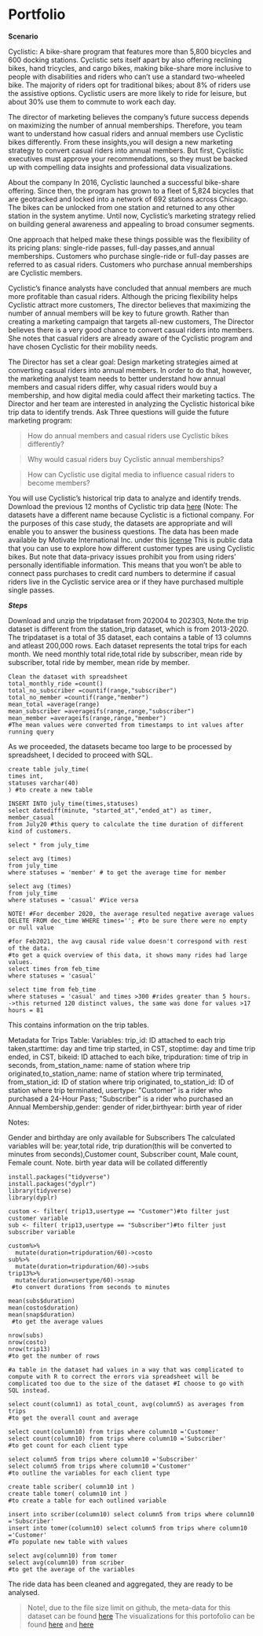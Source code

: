 # Portfolio
**Scenario**

Cyclistic: A bike-share program that features more than 5,800 bicycles and 600 docking stations. Cyclistic sets itself apart by also offering reclining bikes, hand tricycles, and cargo bikes, making bike-share more inclusive to people with disabilities and riders who can’t use a standard two-wheeled bike. The majority of riders opt for traditional bikes; about 8% of riders use the assistive options. Cyclistic users are more likely to ride for leisure, but about 30% use them to commute to work each day.

The director of marketing believes the company’s future success depends on maximizing the number of annual memberships. Therefore, you team want to understand how casual riders and annual members use Cyclistic bikes differently. From these insights,you will design a new marketing strategy to convert casual riders into annual members. But first, Cyclistic executives must approve your recommendations, so they must be backed up with compelling data insights and professional data visualizations.

About the company
In 2016, Cyclistic launched a successful bike-share offering. Since then, the program has grown to a fleet of 5,824 bicycles that are geotracked and locked into a network of 692 stations across Chicago. The bikes can be unlocked from one station and returned to any other station in the system anytime. Until now, Cyclistic’s marketing strategy relied on building general awareness and appealing to broad consumer segments.

One approach that helped make these things possible was the flexibility of its pricing plans: single-ride passes, full-day passes,and annual memberships. Customers who purchase single-ride or full-day passes are referred to as casual riders. Customers who purchase annual memberships are Cyclistic members.

Cyclistic’s finance analysts have concluded that annual members are much more profitable than casual riders. Although the pricing flexibility helps Cyclistic attract more customers, The director believes that maximizing the number of annual members will be key to future growth. Rather than creating a marketing campaign that targets all-new customers, The Director believes there is a very good chance to convert casual riders into members. She notes that casual riders are already aware of the Cyclistic program and have chosen Cyclistic for their mobility needs.

The Director has set a clear goal: Design marketing strategies aimed at converting casual riders into annual members. In order to do that, however, the marketing analyst team needs to better understand how annual members and casual riders differ, why casual riders would buy a membership, and how digital media could affect their marketing tactics. The Director and her team are interested in analyzing the Cyclistic historical bike trip data to identify trends. Ask Three questions will guide the future marketing program:

> How do annual members and casual riders use Cyclistic bikes differently?

> Why would casual riders buy Cyclistic annual memberships?

> How can Cyclistic use digital media to influence casual riders to become members?

You will use Cyclistic’s historical trip data to analyze and identify trends. Download the previous 12 months of Cyclistic trip data [here](https://divvy-tripdata.s3.amazonaws.com/index.html)
(Note: The datasets have a different name because Cyclistic is a fictional company. For the purposes of this case study, the datasets are appropriate and will enable you to answer the business questions. The data has been made available by Motivate International Inc. under this [license](http://https//ride.divvybikes.com/data-license-agreement) This is public data that you can use to explore how different customer types are using Cyclistic bikes. But note that data-privacy issues prohibit you from using riders’ personally identifiable information. This means that you won’t be able to connect pass purchases to credit card numbers to determine if casual riders live in the Cyclistic service area or if they have purchased multiple single passes.

_**Steps**_

Download and unzip the tripdataset from 202004 to 202303, Note.the trip dataset is different from the station_trip dataset, which is from 2013-2020. The tripdataset is a total of 35 dataset, each contains a table of 13 columns and atleast 200,000 rows. Each dataset represents the total trips for each month. We need monthly total ride,total ride by subscriber, mean ride by subscriber, total ride by member, mean ride by member.

```
Clean the dataset with spreadsheet
total_monthly_ride =count()
total_no_subscriber =countif(range,"subscriber")
total_no_member =countif(range,"member")
mean_total =average(range)
mean_subscriber =averageifs(range,range,"subscriber")
mean_member =averageifs(range,range,"member")
#The mean values were converted from timestamps to int values after running query
```
As we proceeded, the datasets became too large to be processed by spreadsheet, I decided to proceed with SQL.
```
create table july_time(
times int,
statuses varchar(40)
) #to create a new table

INSERT INTO july_time(times,statuses)
select datediff(minute, "started_at","ended_at") as timer, member_casual
from July20 #this query to calculate the time duration of different kind of customers. 

select * from july_time

select avg (times)
from july_time
where statuses = 'member' # to get the average time for member

select avg (times)
from july_time
where statuses = 'casual' #Vice versa

NOTE! #For december 2020, the average resulted negative average values
DELETE FROM dec_time WHERE times=''; #to be sure there were no empty or null value

#for Feb2021, the avg causal ride value doesn't correspond with rest of the data.
#to get a quick overview of this data, it shows many rides had large values.
select times from feb_time
where statuses = 'casual'

select time from feb_time
where statuses = 'casual' and times >300 #rides greater than 5 hours.
->this returned 120 distinct values, the same was done for values >17 hours = 81
```
This contains information on the trip tables.

Metadata for Trips Table: Variables: trip_id: ID attached to each trip taken,starttime: day and time trip started, in CST, stoptime: day and time trip ended, in CST, bikeid: ID attached to each bike, tripduration: time of trip in seconds, from_station_name: name of station where trip originated,to_station_name: name of station where trip terminated, from_station_id: ID of station where trip originated, to_station_id: ID of station where trip terminated, usertype: "Customer" is a rider who purchased a 24-Hour Pass; "Subscriber" is a rider who purchased an Annual Membership,gender: gender of rider,birthyear: birth year of rider

Notes:

Gender and birthday are only available for Subscribers
The calculated variables will be: year,total ride, trip duration(this will be converted to minutes from seconds),Customer count, Subscriber count, Male count, Female count. Note. birth year data will be collated differently

```
install.packages("tidyverse")
install.packages("dyplr")
library(tidyverse)
library(dyplr)

custom <- filter( trip13,usertype == "Customer")#to filter just customer variable
sub <- filter( trip13,usertype == "Subscriber")#to filter just subscriber variable

custom%>%
  mutate(duration=tripduration/60)->costo 
sub%>%
  mutate(duration=tripduration/60)->subs
trip13%>%
  mutate(duration=usertype/60)->snap
 #to convert durations from seconds to minutes

mean(subs$duration)
mean(costo$duration)
mean(snap$duration)
 #to get the average values

nrow(subs) 
nrow(costo)
nrow(trip13)
#to get the number of rows
```
```
#a table in the dataset had values in a way that was complicated to compute with R to correct the errors via spreadsheet will be complicated too due to the size of the dataset #I choose to go with SQL instead.

select count(column1) as total_count, avg(column5) as averages from trips
#to get the overall count and average

select count(column10) from trips where column10 ='Customer'
select count(column10) from trips where column10 ='Subscriber' 
#to get count for each client type

select column5 from trips where column10 ='Subscriber'
select column5 from trips where column10 ='Customer' 
#to outline the variables for each client type

create table scriber( column10 int ) 
create table tomer( column10 int )
#to create a table for each outlined variable

insert into scriber(column10) select column5 from trips where column10 ='Subscriber'
insert into tomer(column10) select column5 from trips where column10 ='Customer' 
#To populate new table with values

select avg(column10) from tomer
select avg(column10) from scriber
#to get the average of the variables
```
The ride data has been cleaned and aggregated, they are ready to be analysed.
>Note!, due to the file size limit on github, the meta-data for this dataset can be found [here](https://divvy-tripdata.s3.amazonaws.com/index.html)
The visualizations for this portofolio can be found [here](https://public.tableau.com/app/profile/fawaz3095/viz/Dash-bike/Dashboard1?publish=yes)
and [here](https://public.tableau.com/app/profile/fawaz3095/viz/Dash-bike2/Dashboard2?publish=yes)
